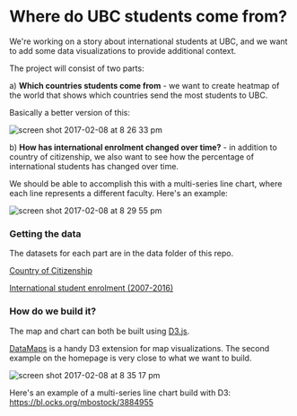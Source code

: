 # Where do UBC students come from?

We're working on a story about international students at UBC, and we want to add some data visualizations to provide additional context.

The project will consist of two parts:

a) **Which countries students come from** - we want to create heatmap of the world that shows which countries send the most students to UBC.

Basically a better version of this:

![screen shot 2017-02-08 at 8 26 33 pm](https://cloud.githubusercontent.com/assets/2547035/22769358/f5490ea4-ee3c-11e6-8471-5428f6382ce3.png)

b) **How has international enrolment changed over time?** - in addition to country of citizenship, we also want to see how the percentage of international students has changed over time. 

We should be able to accomplish this with a multi-series line chart, where each line represents a different faculty. Here's an example:

![screen shot 2017-02-08 at 8 29 55 pm](https://cloud.githubusercontent.com/assets/2547035/22769432/63217c04-ee3d-11e6-8688-ed7a294b8f81.png)


### Getting the data

The datasets for each part are in the data folder of this repo.

[Country of Citizenship](/data/country_of_citizenship.csv)

[International student enrolment (2007-2016)](/data/international_student_enrolment.csv)

### How do we build it?

The map and chart can both be built using [D3.js](https://d3js.org/).

[DataMaps](https://datamaps.github.io/) is a handy D3 extension for map visualizations. The second example on the homepage is very close to what we want to build.

![screen shot 2017-02-08 at 8 35 17 pm](https://cloud.githubusercontent.com/assets/2547035/22769527/200f1736-ee3e-11e6-979a-a2003b9a29b6.png)

Here's an example of a multi-series line chart build with D3: https://bl.ocks.org/mbostock/3884955

